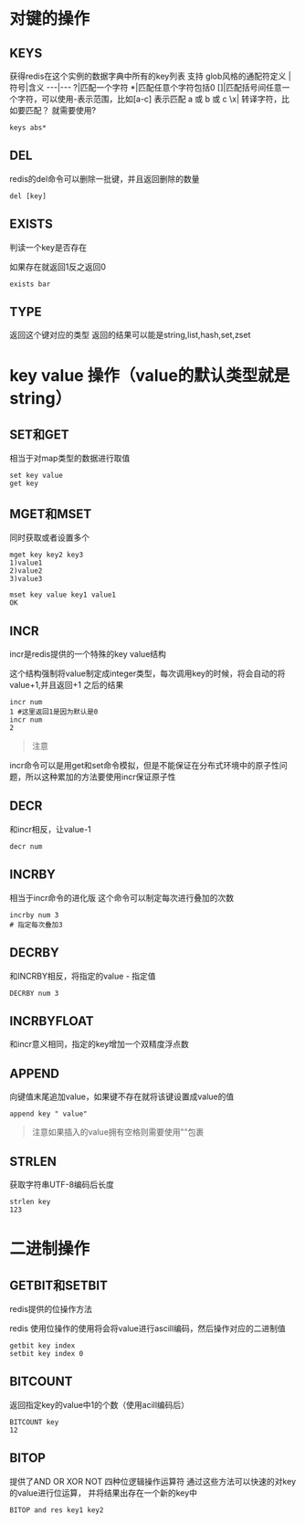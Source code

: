 # 对键的操作

## KEYS

获得redis在这个实例的数据字典中所有的key列表 支持 glob风格的通配符定义
|符号|含义
---|---
?|匹配一个字符
*|匹配任意个字符包括0
[]|匹配括号间任意一个字符，可以使用-表示范围，比如[a-c] 表示匹配 a 或 b 或 c
\x| 转译字符，比如要匹配？ 就需要使用\?

```
keys abs*
```

## DEL

redis的del命令可以删除一批键，并且返回删除的数量

```
del [key]
```

## EXISTS

判读一个key是否存在

如果存在就返回1反之返回0

```
exists bar
```

## TYPE

返回这个键对应的类型
返回的结果可以能是string,list,hash,set,zset

# key value 操作（value的默认类型就是string）

## SET和GET

 相当于对map类型的数据进行取值

```
set key value
get key
```

## MGET和MSET

同时获取或者设置多个

```
mget key key2 key3
1)value1
2)value2
3)value3

mset key value key1 value1
OK
```

## INCR

incr是redis提供的一个特殊的key value结构

这个结构强制将value制定成integer类型，每次调用key的时候，将会自动的将value+1,并且返回+1 之后的结果

```
incr num
1 #这里返回1是因为默认是0
incr num
2
```

> 注意

incr命令可以是用get和set命令模拟，但是不能保证在分布式环境中的原子性问题，所以这种累加的方法要使用incr保证原子性

## DECR

和incr相反，让value-1

```
decr num
```

## INCRBY

相当于incr命令的进化版
这个命令可以制定每次进行叠加的次数

```
incrby num 3
# 指定每次叠加3
```

## DECRBY

和INCRBY相反，将指定的value - 指定值

```
DECRBY num 3
```

## INCRBYFLOAT

和incr意义相同，指定的key增加一个双精度浮点数

## APPEND

向键值末尾追加value，如果键不存在就将该键设置成value的值

```
append key " value"
```

> 注意如果插入的value拥有空格则需要使用""包裹

## STRLEN

获取字符串UTF-8编码后长度

```
strlen key
123
```

# 二进制操作

## GETBIT和SETBIT

redis提供的位操作方法

redis 使用位操作的使用将会将value进行ascill编码，然后操作对应的二进制值

```
getbit key index
setbit key index 0
```

## BITCOUNT

返回指定key的value中1的个数（使用acill编码后）

```
BITCOUNT key
12
```

## BITOP

提供了AND OR XOR NOT 四种位逻辑操作运算符
通过这些方法可以快速的对key的value进行位运算， 并将结果出存在一个新的key中

```
BITOP and res key1 key2
```